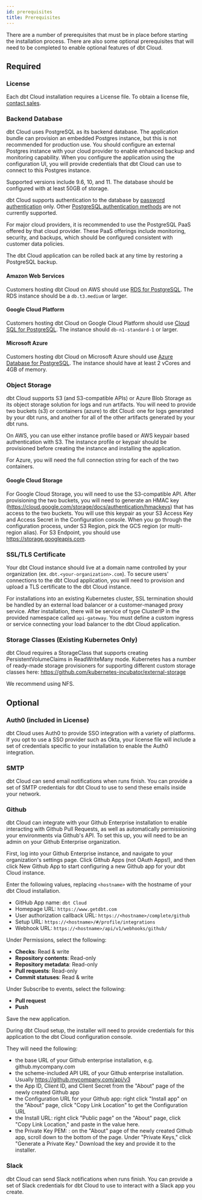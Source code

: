 ```yaml
---
id: prerequisites
title: Prerequisites
---
```


There are a number of prerequisites that must be in place before starting the installation process. There are also some optional prerequisites that will need to be completed to enable optional features of dbt Cloud.

## Required

### License

Each dbt Cloud installation requires a License file. To obtain a license file, [contact sales](mailto:sales@getdbt.com).

### Backend Database

dbt Cloud uses PostgreSQL as its backend database. The application bundle can provision an embedded Postgres instance, but this is not recommended for production use. You should configure an external Postgres instance with your cloud provider to enable enhanced backup and monitoring capability. When you configure the application using the configuration UI, you will provide credentials that dbt Cloud can use to connect to this Postgres instance.

Supported versions include 9.6, 10, and 11. The database should be configured with at least 50GB of storage.

dbt Cloud supports authentication to the database by [password authentication](https://www.postgresql.org/docs/12/auth-password.html) only. Other [PostgreSQL authentication methods](https://www.postgresql.org/docs/12/client-authentication.html) are not currently supported.

For major cloud providers, it is recommended to use the PostgreSQL PaaS offered by that cloud provider. These PaaS offerings include monitoring, security, and backups, which should be configured consistent with customer data policies.

The dbt Cloud application can be rolled back at any time by restoring a PostgreSQL backup.

#### Amazon Web Services

Customers hosting dbt Cloud on AWS should use [RDS for PostgreSQL](https://aws.amazon.com/rds/postgresql/). The RDS instance should be a `db.t3.medium` or larger.

#### Google Cloud Platform

Customers hosting dbt Cloud on Google Cloud Platform should use [Cloud SQL for PostgreSQL](https://cloud.google.com/sql/docs/postgres). The instance should `db-n1-standard-1` or larger.

#### Microsoft Azure

Customers hosting dbt Cloud on Microsoft Azure should use [Azure Database for PostgreSQL](https://azure.microsoft.com/en-us/services/postgresql/). The instance should have at least 2 vCores and 4GB of memory.

### Object Storage

dbt Cloud supports S3 (and S3-compatible APIs) or Azure Blob Storage as its object storage solution for logs and run artifacts. You will need to provide two buckets (s3) or containers (azure) to dbt Cloud: one for logs generated by your dbt runs, and another for all of the other artifacts generated by your dbt runs.

On AWS, you can use either instance profile based or AWS keypair based authentication with S3. The instance profile or keypair should be provisioned before creating the instance and installing the application.

For Azure, you will need the full connection string for each of the two containers.

#### Google Cloud Storage

For Google Cloud Storage, you will need to use the S3-compatible API. After provisioning the two buckets, you will need to generate an HMAC key (https://cloud.google.com/storage/docs/authentication/hmackeys) that has access to the two buckets. You will use this keypair as your S3 Access Key and Access Secret in the Configuration console. When you go through the configuration process, under S3 Region, pick the GCS region (or multi-region alias). For S3 Endpoint, you should use https://storage.googleapis.com.

### SSL/TLS Certificate

Your dbt Cloud instance should live at a domain name controlled by your organization (ex. `dbt.<your-organization>.com`). To secure users' connections to the dbt Cloud application, you will need to provision and upload a TLS certificate to the dbt Cloud instance.

For installations into an existing Kubernetes cluster, SSL termination should be handled by an external load balancer or a customer-managed proxy service. After installation, there will be service of type ClusterIP in the provided namespace called `api-gateway`. You must define a custom ingress or service connecting your load balancer to the dbt Cloud application.

### Storage Classes (Existing Kubernetes Only)

dbt Cloud requires a StorageClass that supports creating PersistentVolumeClaims in ReadWriteMany mode. Kubernetes has a number of ready-made storage provisioners for supporting different custom storage classes here: https://github.com/kubernetes-incubator/external-storage

We recommend using NFS.

## Optional

### Auth0 (included in License)

dbt Cloud uses Auth0 to provide SSO integration with a variety of platforms. If you opt to use a SSO provider such as Okta, your license file will include a set of credentials specific to your installation to enable the Auth0 integration.

### SMTP

dbt Cloud can send email notifications when runs finish. You can provide a set of SMTP credentials for dbt Cloud to use to send these emails inside your network.

### Github

dbt Cloud can integrate with your Github Enterprise installation to enable interacting with Github Pull Requests, as well as automatically permissioning your environments via Github's API. To set this up, you will need to be an admin on your Github Enterprise organization.

First, log into your Github Enterprise instance, and navigate to your organization's settings page. Click Github Apps (not OAuth Apps!), and then click New Github App to start configuring a new Github app for your dbt Cloud instance.

Enter the following values, replacing `<hostname>` with the hostname of your dbt Cloud installation.

- GitHub App name: `dbt Cloud`
- Homepage URL: `https://www.getdbt.com`
- User authorization callback URL: `https://<hostname>/complete/github`
- Setup URL: `https://<hostname>/#/profile/integrations`
- Webhook URL: `https://<hostname>/api/v1/webhooks/github/`

Under Permissions, select the following:

- **Checks**: Read & write
- **Repository contents**: Read-only
- **Repository metadata**: Read-only
- **Pull requests**: Read-only
- **Commit statuses**: Read & write

Under Subscribe to events, select the following:

- **Pull request**
- **Push**

Save the new application.

During dbt Cloud setup, the installer will need to provide credentials for this application to the dbt Cloud configuration console.

They will need the following:

- the base URL of your Github enterprise installation, e.g. github.mycompany.com
- the scheme-included API URL of your Github enterprise installation. Usually https://github.mycompany.com/api/v3
- the App ID, Client ID, and Client Secret from the "About" page of the newly created Github app
- the Configuration URL for your Github app: right click "Install app" on the "About" page, click "Copy Link Location" to get the Configuration URL
- the Install URL: right click "Public page" on the "About" page, click "Copy Link Location," and paste in the value here.
- the Private Key PEM: : on the "About" page of the newly created Github app, scroll down to the bottom of the page. Under "Private Keys," click "Generate a Private Key." Download the key and provide it to the installer.

### Slack

dbt Cloud can send Slack notifications when runs finish. You can provide a set of Slack credentials for dbt Cloud to use to interact with a Slack app you create.
